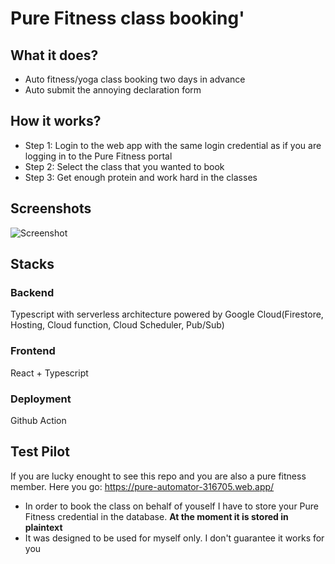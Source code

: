 # Pure Fitness class booking'
## What it does?
- Auto fitness/yoga class booking two days in advance
- Auto submit the annoying declaration form

## How it works?
- Step 1: Login to the web app with the same login credential as if you are logging in to the Pure Fitness portal
- Step 2: Select the class that you wanted to book
- Step 3: Get enough protein and work hard in the classes 


## Screenshots
![Screenshot](https://i.postimg.cc/Qd32KbW1/screencapture-pure-automator-316705-web-app-2021-06-27-02-11-54-1.png)

## Stacks
### Backend
Typescript with serverless architecture powered by Google Cloud(Firestore, Hosting, Cloud function, Cloud Scheduler, Pub/Sub)
### Frontend
React + Typescript
### Deployment
Github Action

## Test Pilot
If you are lucky enought to see this repo and you are also a pure fitness member. Here you go: https://pure-automator-316705.web.app/

- In order to book the class on behalf of youself I have to store your Pure Fitness credential in the database. **At the moment it is stored in plaintext**
- It was designed to be used for myself only. I don't guarantee it works for you
